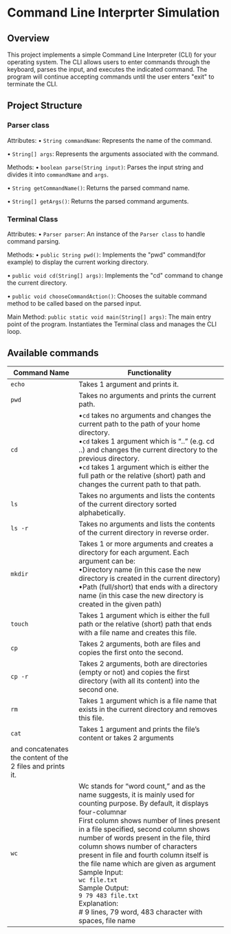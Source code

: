 # Command Line Interprter Simulation

## Overview
This project implements a simple Command Line Interpreter (CLI) for your operating system. The CLI allows users to enter commands through the keyboard, parses the input, and executes the indicated command. The program will continue accepting commands until the user enters "exit" to terminate the CLI.

## Project Structure
### Parser class
Attributes:
• `String commandName`: Represents the name of the command.

• `String[] args`: Represents the arguments associated with the command.

Methods:
• `boolean parse(String input)`: Parses the input string and divides it into `commandName` and `args`.

• `String getCommandName()`: Returns the parsed command name.

• `String[] getArgs()`: Returns the parsed command arguments.

### Terminal Class
Attributes:
• `Parser parser`: An instance of the `Parser class` to handle command parsing.

Methods:
• `public String pwd()`: Implements the "pwd" command(for example) to display the current working directory.

• `public void cd(String[] args)`: Implements the "cd" command to change the current directory.

• `public void chooseCommandAction()`: Chooses the suitable command method to be called based on the parsed input.

Main Method:
`public static void main(String[] args)`: The main entry point of the program. Instantiates the Terminal class and manages the CLI loop.

## Available commands 

| Command Name | Functionality |
| -------- | -------- |
| `echo` | Takes 1 argument and prints it. |
| `pwd` | Takes no arguments and prints the current path. |
| `cd` |  •`cd` takes no arguments and changes the current path to the path of your home directory. <br> •`cd` takes 1 argument which is “..” (e.g. cd ..) and changes the current directory to the previous directory. <br> •`cd` takes 1 argument which is either the full path or the relative (short) path and changes the current path to that path.|
| `ls` | Takes no arguments and lists the contents of the current directory sorted alphabetically. |
| `ls -r` | Takes no arguments and lists the contents of the current directory in reverse order. |
| `mkdir` | Takes 1 or more arguments and creates a directory for each argument. Each argument can be: <br> •Directory name (in this case the new directory is created in the current directory) <br> •Path (full/short) that ends with a directory name (in this case the new directory is created in the given path) |
| `touch` | Takes 1 argument which is either the full path or the relative (short) path that ends with a file name and creates this file. |
| `cp` | Takes 2 arguments, both are files and copies the first onto the second. |
| `cp -r` | Takes 2 arguments, both are directories (empty or not) and copies the first directory (with all its content) into the second one. |
| `rm` | Takes 1 argument which is a file name that exists in the current directory and removes this file. |
| `cat` | Takes 1 argument and prints the file’s content or takes 2 arguments
and concatenates the content of the 2 files and prints it. |
| `wc` | Wc stands for “word count,” and as the name suggests, it is mainly used for counting purpose. By default, it displays four-columnar <br> First column shows number of lines present in a file specified, second column shows number of words present in the file, third column shows number of characters present in file and fourth column itself is the file name which are given as argument <br> Sample Input: <br> `wc file.txt` <br> Sample Output: <br> `9 79 483 file.txt` <br> Explanation: <br> # 9 lines, 79 word, 483 character with spaces, file name |









